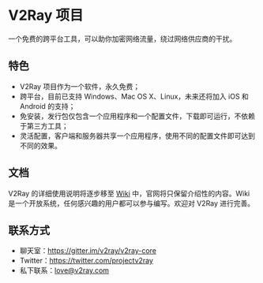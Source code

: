 # V2Ray 项目

一个免费的跨平台工具，可以助你加密网络流量，绕过网络供应商的干扰。

## 特色
* V2Ray 项目作为一个软件，永久免费；
* 跨平台，目前已支持 Windows、Mac OS X、Linux，未来还将加入 iOS 和 Android 的支持；
* 免安装，发行包仅包含一个应用程序和一个配置文件，下载即可运行，不依赖于第三方工具；
* 灵活配置，客户端和服务器共享一个应用程序，使用不同的配置文件即可达到不同的效果。

## 文档
V2Ray 的详细使用说明将逐步移至 [Wiki](https://github.com/v2ray/v2ray.github.io/wiki) 中，官网将只保留介绍性的内容。Wiki 是一个开放系统，任何感兴趣的用户都可以参与编写。欢迎对 V2Ray 进行完善。


## 联系方式
* 聊天室：<a href="https://gitter.im/v2ray/v2ray-core" target="_blank">https://gitter.im/v2ray/v2ray-core</a>
* Twitter：<a href="https://twitter.com/projectv2ray" target="_blank">https://twitter.com/projectv2ray</a>
* 私下联系：love@v2ray.com

